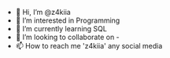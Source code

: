 - 👋 Hi, I’m @z4kiia
- 👀 I’m interested in Programming
- 🌱 I’m currently learning SQL
- 💞️ I’m looking to collaborate on -
- 📫 How to reach me 'z4kiia' any social media

<!---
z4kiia/z4kiia is a ✨ special ✨ repository because its `README.md` (this file) appears on your GitHub profile.
You can click the Preview link to take a look at your changes.
--->

